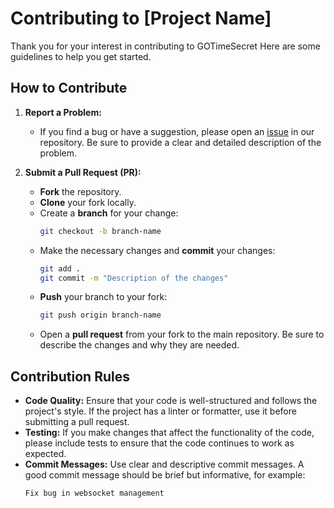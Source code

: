 # Contributing to [Project Name]

Thank you for your interest in contributing to GOTimeSecret Here are some guidelines to help you get started.

## How to Contribute

1. **Report a Problem:**
   - If you find a bug or have a suggestion, please open an [issue](https://github.com/Ammowar/goTimeSecret/issues) in our repository. Be sure to provide a clear and detailed description of the problem.

2. **Submit a Pull Request (PR):**
   - **Fork** the repository.
   - **Clone** your fork locally.
   - Create a **branch** for your change:
     ```bash
     git checkout -b branch-name
     ```
   - Make the necessary changes and **commit** your changes:
     ```bash
     git add .
     git commit -m "Description of the changes"
     ```
   - **Push** your branch to your fork:
     ```bash
     git push origin branch-name
     ```
   - Open a **pull request** from your fork to the main repository. Be sure to describe the changes and why they are needed.

## Contribution Rules

- **Code Quality:** Ensure that your code is well-structured and follows the project's style. If the project has a linter or formatter, use it before submitting a pull request.
- **Testing:** If you make changes that affect the functionality of the code, please include tests to ensure that the code continues to work as expected.
- **Commit Messages:** Use clear and descriptive commit messages. A good commit message should be brief but informative, for example:
  ```text
  Fix bug in websocket management
